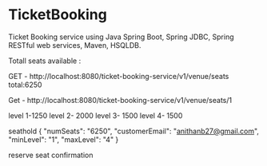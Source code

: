 # TicketBooking
Ticket Booking service using Java Spring Boot, Spring JDBC, Spring RESTful web services, Maven, HSQLDB.

Totall seats available :

 GET - http://localhost:8080/ticket-booking-service/v1/venue/seats
  total:6250

 Get - http://localhost:8080/ticket-booking-service/v1/venue/seats/1


level 1-1250
level 2- 2000
level 3- 1500
level 4- 1500


seathold 
{
  "numSeats": "6250",
  "customerEmail": "anithanb27@gmail.com",
  "minLevel": "1",
  "maxLevel": "4"
}

reserve seat confirmation 






